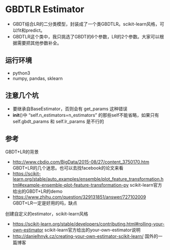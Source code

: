 # GBDTLR Estimator
- GBDT结合LR的二分类模型，封装成了一个类GBDTLR。scikit-learn风格，可以fit和predict。
- GBDTLR这个类中，我只挑选了GBDT的6个参数，LR的2个参数。大家可以根据需要把其他参数补全。

## 运行环境
- python3
- numpy, pandas, sklearn

## 注意几个坑
- 要继承自BaseEstimator，否则会有 get_params 这种错误
- __init__()中 “self.n_estimators=n_estimators” 的那些self不能省略，如果只有 self.gbdt_params 和 self.lr_params 是不行的

## 参考
GBDT+LR的背景
- http://www.cbdio.com/BigData/2015-08/27/content_3750170.htm GBDT+LR的几个迷思。也可以去找facebook的论文来看
- https://scikit-learn.org/stable/auto_examples/ensemble/plot_feature_transformation.html#example-ensemble-plot-feature-transformation-py scikit-learn官方给出的GBDT+LR的demo
- https://www.zhihu.com/question/329131851/answer/727102009 GBDT+LR一定是好用的吗，缺点

创建自定义的estimator，scikit-learn风格
- https://scikit-learn.org/stable/developers/contributing.html#rolling-your-own-estimator  scikit-learn官方给出的your-own-estimator说明
- http://danielhnyk.cz/creating-your-own-estimator-scikit-learn/ 国外的一篇博客

